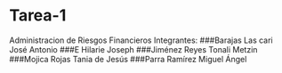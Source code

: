 # Tarea-1
Administracion de Riesgos Financieros
Integrantes:
###Barajas Las cari José Antonio
###E Hilarie Joseph
###Jiménez Reyes Tonali Metzin
###Mojica Rojas Tania de Jesús
###Parra Ramírez Miguel Ángel
